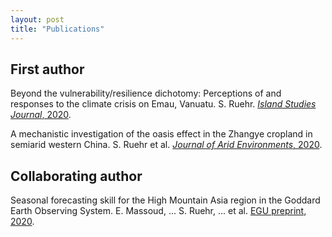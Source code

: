 ```yaml
---
layout: post
title: "Publications"
---
```


## First author
Beyond the vulnerability/resilience dichotomy: Perceptions of and responses to the climate crisis on Emau, Vanuatu. S. Ruehr. [_Island Studies Journal_, 2020](https://islandstudiesjournal.org/files/ISJ.151.pdf). 

A mechanistic investigation of the oasis effect in the Zhangye cropland in semiarid western China. S. Ruehr et al. [_Journal of Arid Environments_, 2020](https://www.sciencedirect.com/science/article/abs/pii/S0140196320300331?via%3Dihub).

## Collaborating author
Seasonal forecasting skill for the High Mountain Asia region in the Goddard Earth Observing System. E. Massoud, ... S. Ruehr, ... et al. [EGU preprint, 2020](https://egusphere.copernicus.org/preprints/2022/egusphere-2022-449/).
